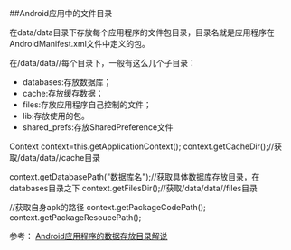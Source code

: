 ##Android应用中的文件目录

在data/data目录下存放每个应用程序的文件包目录，目录名就是应用程序在AndroidManifest.xml文件中定义的包。

在/data/data/<package name>/每个目录下，一般有这么几个子目录：

- databases:存放数据库；
- cache:存放缓存数据；
- files:存放应用程序自己控制的文件；
- lib:存放使用的包。
- shared_prefs:存放SharedPreference文件


Context context=this.getApplicationContext();
context.getCacheDir();//获取/data/data/<package name>/cache目录

context.getDatabasePath("数据库名");//获取具体数据库存放目录，在databases目录之下
context.getFilesDir();//获取/data/data/<package name>/files目录


//获取自身apk的路径
context.getPackageCodePath();
context.getPackageResoucePath();

参考： [Android应用程序的数据存放目录解说](http://blog.csdn.net/yihui823/article/details/6722456)

